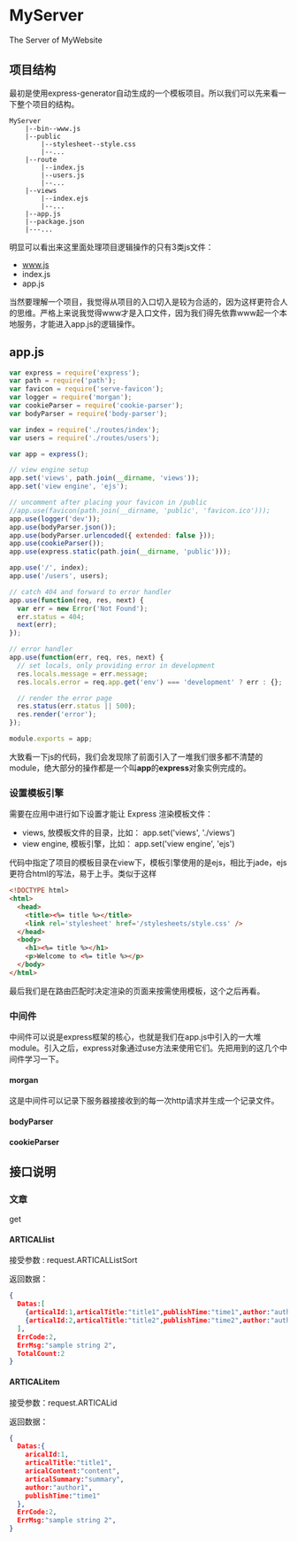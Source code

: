# MyServer
The Server of MyWebsite
## 项目结构
最初是使用express-generator自动生成的一个模板项目。所以我们可以先来看一下整个项目的结构。
```
MyServer    
    |--bin--www.js  
    |--public   
        |--stylesheet--style.css    
        |--...  
    |--route    
        |--index.js 
        |--users.js 
        |--...  
    |--views    
        |--index.ejs    
        |--...  
    |--app.js   
    |--package.json 
    |---...    
```
明显可以看出来这里面处理项目逻辑操作的只有3类js文件：
- www.js
- index.js
- app.js    

当然要理解一个项目，我觉得从项目的入口切入是较为合适的，因为这样更符合人的思维。严格上来说我觉得www才是入口文件，因为我们得先依靠www起一个本地服务，才能进入app.js的逻辑操作。

## app.js
```js
var express = require('express');
var path = require('path');
var favicon = require('serve-favicon');
var logger = require('morgan');
var cookieParser = require('cookie-parser');
var bodyParser = require('body-parser');

var index = require('./routes/index');
var users = require('./routes/users');

var app = express();

// view engine setup
app.set('views', path.join(__dirname, 'views'));
app.set('view engine', 'ejs');

// uncomment after placing your favicon in /public
//app.use(favicon(path.join(__dirname, 'public', 'favicon.ico')));
app.use(logger('dev'));
app.use(bodyParser.json());
app.use(bodyParser.urlencoded({ extended: false }));
app.use(cookieParser());
app.use(express.static(path.join(__dirname, 'public')));

app.use('/', index);
app.use('/users', users);

// catch 404 and forward to error handler
app.use(function(req, res, next) {
  var err = new Error('Not Found');
  err.status = 404;
  next(err);
});

// error handler
app.use(function(err, req, res, next) {
  // set locals, only providing error in development
  res.locals.message = err.message;
  res.locals.error = req.app.get('env') === 'development' ? err : {};

  // render the error page
  res.status(err.status || 500);
  res.render('error');
});

module.exports = app;
```
大致看一下js的代码，我们会发现除了前面引入了一堆我们很多都不清楚的module，绝大部分的操作都是一个叫**app**的**express**对象实例完成的。
### 设置模板引擎
需要在应用中进行如下设置才能让 Express 渲染模板文件：

- views, 放模板文件的目录，比如： app.set('views', './views')
- view engine, 模板引擎，比如： app.set('view engine', 'ejs')

代码中指定了项目的模板目录在view下，模板引擎使用的是ejs，相比于jade，ejs更符合html的写法，易于上手。类似于这样
```html
<!DOCTYPE html>
<html>
  <head>
    <title><%= title %></title>
    <link rel='stylesheet' href='/stylesheets/style.css' />
  </head>
  <body>
    <h1><%= title %></h1>
    <p>Welcome to <%= title %></p>
  </body>
</html>
```

最后我们是在路由匹配时决定渲染的页面来按需使用模板，这个之后再看。
### 中间件
中间件可以说是express框架的核心，也就是我们在app.js中引入的一大堆module。引入之后，express对象通过use方法来使用它们。先把用到的这几个中间件学习一下。
#### morgan
这是中间件可以记录下服务器接接收到的每一次http请求并生成一个记录文件。
#### bodyParser
#### cookieParser

## 接口说明
### 文章
get
#### ARTICALlist
接受参数 : request.ARTICALListSort

返回数据：
```json
{
  Datas:[
    {articalId:1,articalTitle:"title1",publishTime:"time1",author:"author1",articalSummary:"",visitedTimes:20},
    {articalId:2,articalTitle:"title2",publishTime:"time2",author:"author2",articalSummary:"",visitedTimes:20}
  ],
  ErrCode:2,
  ErrMsg:"sample string 2",
  TotalCount:2
}
```
#### ARTICALitem
接受参数：request.ARTICALid

返回数据：
```json
{
  Datas:{
    aricalId:1,
    articalTitle:"title1",
    aricalContent:"content",
    articalSummary:"summary",
    author:"author1",
    publishTime:"time1"
  },
  ErrCode:2,
  ErrMsg:"sample string 2",
}
```